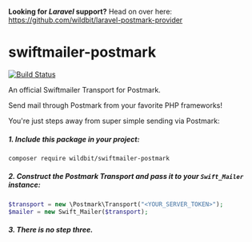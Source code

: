 **Looking for _Laravel_ support?** Head on over here: https://github.com/wildbit/laravel-postmark-provider

# swiftmailer-postmark 
[![Build Status](https://travis-ci.org/wildbit/swiftmailer-postmark.svg?branch=master)](https://travis-ci.org/wildbit/swiftmailer-postmark)

An official Swiftmailer Transport for Postmark.

Send mail through Postmark from your favorite PHP frameworks!

You're just steps away from super simple sending via Postmark:

##### 1. Include this package in your project:

```bash
composer require wildbit/swiftmailer-postmark
```
##### 2. Construct the Postmark Transport and pass it to your `Swift_Mailer` instance:

```php
$transport = new \Postmark\Transport("<YOUR_SERVER_TOKEN>");
$mailer = new Swift_Mailer($transport);
```

##### 3. There is no step three.
